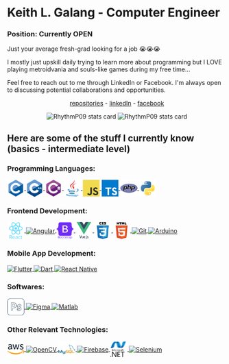# Keith L. Galang - Computer Engineer
### Position: Currently OPEN

Just your average fresh-grad looking for a job 😭😭😭

I mostly just upskill daily trying to learn more about programming but I LOVE playing metroidvania and souls-like games during my free time...

Feel free to reach out to me through LinkedIn or Facebook. I'm always open to discussing potential collaborations and opportunities.

<p align="center">&nbsp;
  <a href="https://github.com/RhythmP09?tab=repositories">repositories</a> -
  <a href="https://www.linkedin.com/in/keith-galang-b148682b9/">linkedIn</a> -
  <a href="https://www.facebook.com/zucc.ix/">facebook</a>
</p>

<p align="center">&nbsp;
<img src="https://github-readme-stats.vercel.app/api?username=RhythmP09&show_icons=true&theme=default&title_color=000000&text_color=000000&bg_color=ffffff&hide_border=true" alt="RhythmP09 stats card" />   
<img src="https://github-readme-stats.vercel.app/api/top-langs?username=RhythmP09&theme=default&title_color=000000&text_color=000000&bg_color=ffffff&hide_border=true&layout=compact" alt="RhythmP09 stats card" />
</p>

## Here are some of the stuff I currently know (basics - intermediate level)
### Programming Languages:
<a href="https://www.cprogramming.com/" target="blank">
<img align="center" src="https://raw.githubusercontent.com/devicons/devicon/master/icons/c/c-original.svg" alt="C" height="40" width="40" />
</a>
<a href="https://www.w3schools.com/cpp/" target="blank">
<img align="center" src="https://raw.githubusercontent.com/devicons/devicon/master/icons/cplusplus/cplusplus-original.svg" alt="C++" height="40" width="40" />
</a>
<a href="https://www.w3schools.com/cs/" target="blank">
<img align="center" src="https://raw.githubusercontent.com/devicons/devicon/master/icons/csharp/csharp-original.svg" alt="C#" height="40" width="40" />
</a>
<a href="https://www.java.com" target="blank">
<img align="center" src="https://raw.githubusercontent.com/devicons/devicon/master/icons/java/java-original.svg" alt="Java" height="40" width="40" />
</a>
<a href="https://developer.mozilla.org/en-US/docs/Web/JavaScript" target="blank">
<img align="center" src="https://raw.githubusercontent.com/devicons/devicon/master/icons/javascript/javascript-original.svg" alt="JavaScript" height="40" width="40" />
</a>
<a href="https://www.typescriptlang.org/" target="blank">
<img align="center" src="https://raw.githubusercontent.com/devicons/devicon/master/icons/typescript/typescript-original.svg" alt="TypeScript" height="40" width="40" />
</a>
<a href="https://www.php.net" target="blank">
<img align="center" src="https://raw.githubusercontent.com/devicons/devicon/master/icons/php/php-original.svg" alt="PHP" height="40" width="40" />
</a>
<a href="https://www.python.org" target="blank">
<img align="center" src="https://raw.githubusercontent.com/devicons/devicon/master/icons/python/python-original.svg" alt="Python" height="40" width="40" />
</a>

### Frontend Development:
<a href="https://reactjs.org/" target="blank">
<img align="center" src="https://raw.githubusercontent.com/devicons/devicon/master/icons/react/react-original-wordmark.svg" alt="React" height="40" width="40" />
</a>
<a href="https://angular.io" target="blank">
<img align="center" src="https://angular.io/assets/images/logos/angular/angular.svg" alt="Angular" height="40" width="40" />
</a>
<a href="https://getbootstrap.com" target="blank">
<img align="center" src="https://raw.githubusercontent.com/devicons/devicon/master/icons/bootstrap/bootstrap-plain-wordmark.svg" alt="Bootstrap" height="40" width="40" />
</a>
<a href="https://vuejs.org/" target="blank">
<img align="center" src="https://raw.githubusercontent.com/devicons/devicon/master/icons/vuejs/vuejs-original-wordmark.svg" alt="Vue" height="40" width="40" />
</a>
<a href="https://www.w3schools.com/css/" target="blank">
<img align="center" src="https://raw.githubusercontent.com/devicons/devicon/master/icons/css3/css3-original-wordmark.svg" alt="Css3" height="40" width="40" />
</a>
<a href="https://www.w3.org/html/" target="blank">
<img align="center" src="https://raw.githubusercontent.com/devicons/devicon/master/icons/html5/html5-original-wordmark.svg" alt="Html5" height="40" width="40" />
</a>
<a href="https://git-scm.com/" target="blank">
<img align="center" src="https://www.vectorlogo.zone/logos/git-scm/git-scm-icon.svg" alt="Git" height="40" width="40" />
</a>
<a href="https://www.arduino.cc/" target="blank">
<img align="center" src="https://cdn.worldvectorlogo.com/logos/arduino-1.svg" alt="Arduino" height="40" width="40" />
</a>

### Mobile App Development:
<a href="https://flutter.dev" target="blank">
<img align="center" src="https://www.vectorlogo.zone/logos/flutterio/flutterio-icon.svg" alt="Flutter" height="40" width="40" />
</a>
<a href="https://dart.dev" target="blank">
<img align="center" src="https://www.vectorlogo.zone/logos/dartlang/dartlang-icon.svg" alt="Dart" height="40" width="40" />
</a>
<a href="https://reactnative.dev/" target="blank">
<img align="center" src="https://reactnative.dev/img/header_logo.svg" alt="React Native" height="40" width="40" />
</a>

### Softwares:
<a href="https://www.photoshop.com/en" target="blank">
<img align="center" src="https://raw.githubusercontent.com/devicons/devicon/master/icons/photoshop/photoshop-line.svg" alt="Photoshop" height="40" width="40" />
</a>
<a href="https://www.figma.com/" target="blank">
<img align="center" src="https://www.vectorlogo.zone/logos/figma/figma-icon.svg" alt="Figma" height="40" width="40" />
</a>
<a href="https://www.mathworks.com/" target="blank">
<img align="center" src="https://upload.wikimedia.org/wikipedia/commons/2/21/Matlab_Logo.png" alt="Matlab" height="40" width="40" />
</a>

### Other Relevant Technologies:
<a href="https://aws.amazon.com" target="blank">
<img align="center" src="https://raw.githubusercontent.com/devicons/devicon/master/icons/amazonwebservices/amazonwebservices-original-wordmark.svg" alt="AWS" height="40" width="40" />
</a>
<a href="https://opencv.org/" target="blank">
<img align="center" src="https://www.vectorlogo.zone/logos/opencv/opencv-icon.svg" alt="OpenCV" height="40" width="40" />
</a>
<a href="https://www.mysql.com/" target="blank">
<img align="center" src="https://raw.githubusercontent.com/devicons/devicon/master/icons/mysql/mysql-original-wordmark.svg" alt="MySQL" height="40" width="40" />
</a>
<a href="https://firebase.google.com/" target="blank">
<img align="center" src="https://www.vectorlogo.zone/logos/firebase/firebase-icon.svg" alt="Firebase" height="40" width="40" />
</a>
<a href="https://dotnet.microsoft.com/" target="blank">
<img align="center" src="https://raw.githubusercontent.com/devicons/devicon/master/icons/dot-net/dot-net-original-wordmark.svg" alt="Dotnet" height="40" width="40" />
</a>
<a href="https://www.selenium.dev" target="blank">
<img align="center" src="https://raw.githubusercontent.com/detain/svg-logos/780f25886640cef088af994181646db2f6b1a3f8/svg/selenium-logo.svg" alt="Selenium" height="40" width="40" />
</a>


